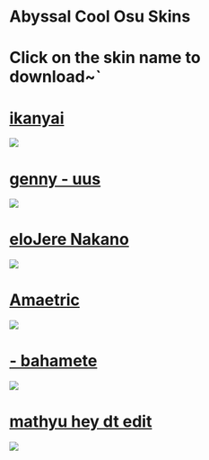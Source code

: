# Abyssal Cool Osu Skins 

# Click on the skin name to download~`
# [ikanyai](https://mizaruyea.s-ul.eu/adDoFVLv)
![](https://osu.ppy.sh/ss/13374078)

# [genny - uus](https://mizaruyea.s-ul.eu/QSSTmq2u)
![](https://osu.ppy.sh/ss/13333232)

# [eloJere Nakano](https://mizaruyea.s-ul.eu/dZki4bt1)
![](https://osu.ppy.sh/ss/13317973)

# [Amaetric](https://mizaruyea.s-ul.eu/CO9HlFm8)
![](https://osu.ppy.sh/ss/13314129)

# [- bahamete](https://mizaruyea.s-ul.eu/MMibaXLM)
![](https://osu.ppy.sh/ss/13314142)

# [mathyu hey dt edit](https://mizaruyea.s-ul.eu/BB4dkIMG)
![](https://osu.ppy.sh/ss/13174934)
